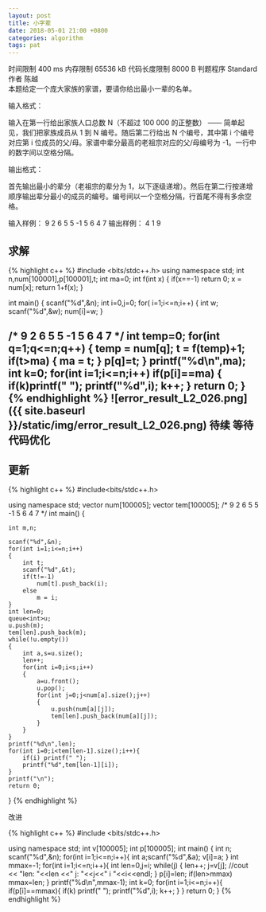 ```yaml
---
layout: post
title: 小字辈
date: 2018-05-01 21:00 +0800
categories: algorithm
tags: pat
---
```


<!--more-->
时间限制
400 ms
内存限制
65536 kB
代码长度限制
8000 B
判题程序
Standard
作者 陈越  
本题给定一个庞大家族的家谱，要请你给出最小一辈的名单。

输入格式：

输入在第一行给出家族人口总数 N（不超过 100 000 的正整数） —— 简单起见，我们把家族成员从 1 到 N 编号。随后第二行给出 N 个编号，其中第 i 个编号对应第 i 位成员的父/母。家谱中辈分最高的老祖宗对应的父/母编号为 -1。一行中的数字间以空格分隔。

输出格式：

首先输出最小的辈分（老祖宗的辈分为 1，以下逐级递增）。然后在第二行按递增顺序输出辈分最小的成员的编号。编号间以一个空格分隔，行首尾不得有多余空格。

输入样例：
9
2 6 5 5 -1 5 6 4 7
输出样例：
4
1 9  

求解
-
{% highlight c++ %}
#include <bits/stdc++.h>
using namespace std;
int n,num[100001],p[100001],t;
int ma=0;
int f(int x)
{
    if(x==-1)
        return 0;
    x = num[x];
    return 1+f(x);
}

int main()
{
    scanf("%d",&n);
    int i=0,j=0;
    for( i=1;i<=n;i++)
    {
        int w;
        scanf("%d",&w);
        num[i]=w;
    }

/*
9
2 6 5 5 -1 5 6 4 7
*/
    int temp=0;
    for(int q=1;q<=n;q++)
    {
        temp = num[q];
        t = f(temp)+1;
            if(t>ma)
            {
                ma = t;
            }
        p[q]=t;
    }
    printf("%d\n",ma);
    int k=0;
    for(int i=1;i<=n;i++)
        if(p[i]==ma)
        {
            if(k)printf(" ");
            printf("%d",i);
            k++;
        }
    return 0;
}
{% endhighlight %}
![error_result_L2_026.png]({{ site.baseurl }}/static/img/error_result_L2_026.png)
待续 等待代码优化
-  
更新
--------
{% highlight c++ %}
#include<bits/stdc++.h>

using namespace std;
vector<int> num[100005];
vector<int> tem[100005];
/*
9
2 6 5 5 -1 5 6 4 7
*/
int main()
{

    int m,n;

    scanf("%d",&n);
    for(int i=1;i<=n;i++)
    {
        int t;
        scanf("%d",&t);
        if(t!=-1)
            num[t].push_back(i);
        else
            m = i;
    }
    int len=0;
    queue<int>u;
    u.push(m);
    tem[len].push_back(m);
    while(!u.empty())
    {
        int a,s=u.size();
        len++;
        for(int i=0;i<s;i++)
        {
            a=u.front();
            u.pop();
            for(int j=0;j<num[a].size();j++)
            {
                u.push(num[a][j]);
                tem[len].push_back(num[a][j]);
            }
        }
    }
    printf("%d\n",len);
    for(int i=0;i<tem[len-1].size();i++){
        if(i) printf(" ");
        printf("%d",tem[len-1][i]);
    }
    printf("\n");
    return 0;
}
{% endhighlight %}





改进

{% highlight c++ %}
#include <bits/stdc++.h>

using namespace std;
int v[100005];
int p[100005];
int main()
{
    int n;
    scanf("%d",&n);
    for(int i=1;i<=n;i++){
        int a;scanf("%d",&a);
        v[i]=a;
    }
    int mmax=-1;
    for(int i=1;i<=n;i++){
        int len=0,j=i;
        while(j)
        {
            len++;
            j=v[j];
            //cout << "len: "<<len <<" j: "<<j<<" i "<<i<<endl;
        }
        p[i]=len;
        if(len>mmax) mmax=len;
    }
    printf("%d\n",mmax-1);
    int k=0;
    for(int i=1;i<=n;i++){
        if(p[i]==mmax){
            if(k) printf(" ");
            printf("%d",i);
            k++;
        }
    }
    return 0;
}
{% endhighlight %}